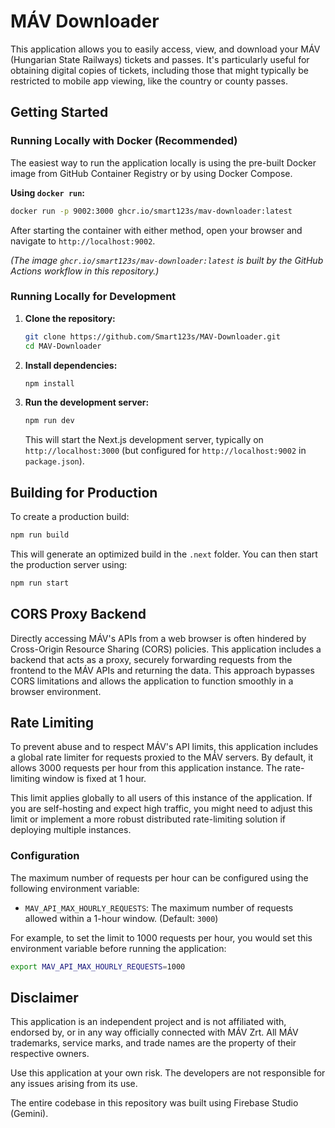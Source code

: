 
# MÁV Downloader

This application allows you to easily access, view, and download your MÁV (Hungarian State Railways) tickets and passes. It's particularly useful for obtaining digital copies of tickets, including those that might typically be restricted to mobile app viewing, like the country or county passes.

## Getting Started

### Running Locally with Docker (Recommended)

The easiest way to run the application locally is using the pre-built Docker image from GitHub Container Registry or by using Docker Compose.

**Using `docker run`:**

```bash
docker run -p 9002:3000 ghcr.io/smart123s/mav-downloader:latest
```

After starting the container with either method, open your browser and navigate to `http://localhost:9002`.

*(The image `ghcr.io/smart123s/mav-downloader:latest` is built by the GitHub Actions workflow in this repository.)*

### Running Locally for Development

1.  **Clone the repository:**
    ```bash
    git clone https://github.com/Smart123s/MAV-Downloader.git
    cd MAV-Downloader
    ```

2.  **Install dependencies:**
    ```bash
    npm install
    ```

3.  **Run the development server:**
    ```bash
    npm run dev
    ```
    This will start the Next.js development server, typically on `http://localhost:3000` (but configured for `http://localhost:9002` in `package.json`).

## Building for Production

To create a production build:

```bash
npm run build
```
This will generate an optimized build in the `.next` folder. You can then start the production server using:
```bash
npm run start
```

## CORS Proxy Backend

Directly accessing MÁV's APIs from a web browser is often hindered by Cross-Origin Resource Sharing (CORS) policies. This application includes a backend that acts as a proxy, securely forwarding requests from the frontend to the MÁV APIs and returning the data. This approach bypasses CORS limitations and allows the application to function smoothly in a browser environment.

## Rate Limiting

To prevent abuse and to respect MÁV's API limits, this application includes a global rate limiter for requests proxied to the MÁV servers. By default, it allows 3000 requests per hour from this application instance. The rate-limiting window is fixed at 1 hour.

This limit applies globally to all users of this instance of the application. If you are self-hosting and expect high traffic, you might need to adjust this limit or implement a more robust distributed rate-limiting solution if deploying multiple instances.

### Configuration

The maximum number of requests per hour can be configured using the following environment variable:

-   `MAV_API_MAX_HOURLY_REQUESTS`: The maximum number of requests allowed within a 1-hour window. (Default: `3000`)

For example, to set the limit to 1000 requests per hour, you would set this environment variable before running the application:
```bash
export MAV_API_MAX_HOURLY_REQUESTS=1000
```

## Disclaimer

This application is an independent project and is not affiliated with, endorsed by, or in any way officially connected with MÁV Zrt. All MÁV trademarks, service marks, and trade names are the property of their respective owners.

Use this application at your own risk. The developers are not responsible for any issues arising from its use.

The entire codebase in this repository was built using Firebase Studio (Gemini).
